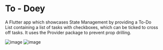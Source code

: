 # To - Doey

A Flutter app which showcases State Management by providing a To-Do List containing a list of tasks with checkboxes, which 
can be ticked to cross off tasks. It uses the Provider package to prevent prop drilling. 

 ![image](https://github.com/imakhxl/To-Doey-App--Flutter/assets/143579088/33ca3b2b-eb16-4e68-b42b-7661b4ffa0cf)
![image](https://github.com/imakhxl/To-Doey-App--Flutter/assets/143579088/bc25f96a-09cf-4b1b-8214-d5d066be0582)
